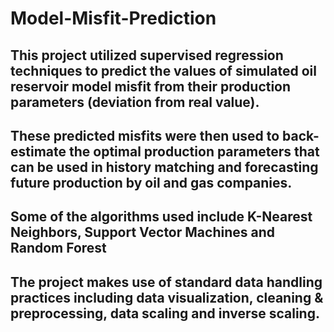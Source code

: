 # Model-Misfit-Prediction
## This project utilized supervised regression techniques to predict the values of simulated oil reservoir model misfit from their production parameters (deviation from real value). 
## These predicted misfits were then used to back-estimate the optimal production parameters that can be used in history matching and forecasting future production by oil and gas companies.
## Some of the algorithms used include K-Nearest Neighbors, Support Vector Machines and Random Forest
## The project makes use of standard data handling practices including data visualization, cleaning & preprocessing, data scaling and inverse scaling.
